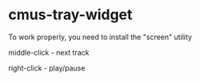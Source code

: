 # cmus-tray-widget

To work properly, you need to install the "screen" utility

middle-click - next track

right-click - play/pause
